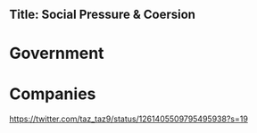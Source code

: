 Title: Social Pressure & Coersion
---

# Government

<?# Twitter 1256403073674739712 /?>
<?# Twitter 1260724611756331008 /?>
<?# Twitter 1260724884738437120 /?>
<?# Twitter 1261109562498637824 /?>

# Companies

<?# Twitter 1259725400952864768 /?>
<?# Twitter 1259695834809036800 /?>
<?# Twitter 1257518972972367872 /?>
<?# Twitter 1258322382034366465 /?>
<?# Twitter 1258670284007063552 /?>
<?# Twitter 1261161464183664641 /?>

<?# Twitter 1261189641396318213 /?>

https://twitter.com/taz_taz9/status/1261405509795495938?s=19

